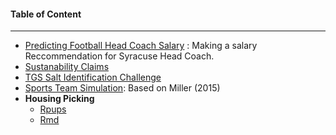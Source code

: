 #### Table of Content
***
* [Predicting Football Head Coach Salary](https://github.com/toraaglobal/CaseStudies/blob/master/regression_coaches_salary_prediction.ipynb) : Making a salary Reccommendation for Syracuse Head Coach.
* [Sustanability Claims](https://github.com/toraaglobal/CaseStudies/blob/master/regression_and_classification_SustainableLook.ipynb)
* [TGS Salt Identification Challenge](https://github.com/toraaglobal/CaseStudies/blob/master/image_unet_salt_identification_kaggle_competition.ipynb)
* [Sports Team Simulation](https://github.com/toraaglobal/CaseStudies/blob/master/Sport_Team_Simulation.ipynb): Based on Miller (2015)
* **Housing Picking** 
     * [Rpups](http://rpubs.com/toraaglobal/picking)
     * [Rmd](https://github.com/toraaglobal/CaseStudies/blob/master/PickingWinners.Rmd)
